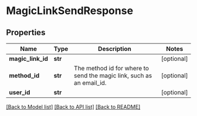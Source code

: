 # MagicLinkSendResponse

## Properties
Name | Type | Description | Notes
------------ | ------------- | ------------- | -------------
**magic_link_id** | **str** |  | [optional] 
**method_id** | **str** | The method id for where to send the magic link, such as an email_id. | [optional] 
**user_id** | **str** |  | [optional] 

[[Back to Model list]](../README.md#documentation-for-models) [[Back to API list]](../README.md#documentation-for-api-endpoints) [[Back to README]](../README.md)

